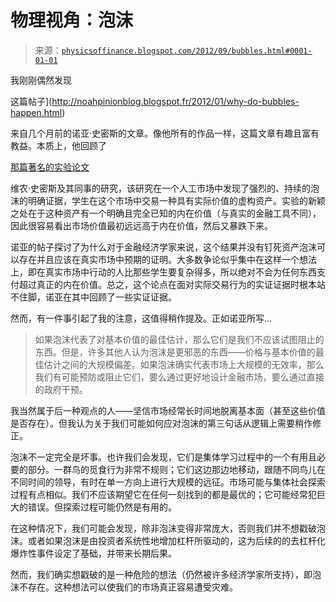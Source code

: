 <!--yml

分类：未分类

日期：2024-05-18 07:00:29

-->

# 物理视角：泡沫

> 来源：[`physicsoffinance.blogspot.com/2012/09/bubbles.html#0001-01-01`](http://physicsoffinance.blogspot.com/2012/09/bubbles.html#0001-01-01)

我刚刚偶然发现

这篇帖子](http://noahpinionblog.blogspot.fr/2012/01/why-do-bubbles-happen.html)

来自几个月前的诺亚·史密斯的文章。像他所有的作品一样，这篇文章有趣且富有教益。本质上，他回顾了

[那篇著名的实验论文](http://www.pitt.edu/~jduffy/expecon/Smithetal88.pdf)

维农·史密斯及其同事的研究，该研究在一个人工市场中发现了强烈的、持续的泡沫的明确证据，学生在这个市场中交易一种具有实际价值的虚构资产。实验的新颖之处在于这种资产有一个明确且完全已知的内在价值（与真实的金融工具不同），因此很容易看出市场价值最初远远高于内在价值，然后又暴跌下来。

诺亚的帖子探讨了为什么对于金融经济学家来说，这个结果并没有钉死资产泡沫可以存在并且应该在真实市场中预期的证明。大多数争论似乎集中在这样一个想法上，即在真实市场中行动的人比那些学生要复杂得多，所以绝对不会为任何东西支付超过真正的内在价值。总之，这个论点在面对实际交易行为的实证证据时根本站不住脚，诺亚在其中回顾了一些实证证据。

然而，有一件事引起了我的注意，这值得稍作提及。正如诺亚所写...

> 如果泡沫代表了对基本价值的最佳估计，那么它们是我们不应该试图阻止的东西。但是，许多其他人认为泡沫是更邪恶的东西——价格与基本价值的最佳估计之间的大规模偏差。如果泡沫确实代表市场上大规模的无效率，那么我们有可能预防或阻止它们，要么通过更好地设计金融市场，要么通过直接的政府干预。

我当然属于后一种观点的人——坚信市场经常长时间地脱离基本面（甚至这些价值是否存在）。但我认为关于我们可能如何应对泡沫的第三句话从逻辑上需要稍作修正。

泡沫不一定完全是坏事。也许我们会发现，它们是集体学习过程中的一个有用且必要的部分。一群鸟的觅食行为非常不规则；它们这边那边地移动，跟随不同鸟儿在不同时间的领导，有时在单一方向上进行大规模的远征。市场可能与集体社会探索过程有点相似。我们不应该期望它在任何一刻找到的都是最优的；它可能经常犯巨大的错误。但探索过程可能仍然是有用的。

在这种情况下，我们可能会发现，除非泡沫变得非常庞大，否则我们并不想戳破泡沫。或者如果泡沫是由投资者系统性地增加杠杆所驱动的，这为后续的的去杠杆化爆炸性事件设定了基础，并带来长期后果。

然而，我们确实想戳破的是一种危险的想法（仍然被许多经济学家所支持），即泡沫不存在。这种想法可以使我们的市场真正容易遭受灾难。

